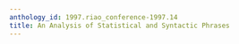 ```yaml
---
anthology_id: 1997.riao_conference-1997.14
title: An Analysis of Statistical and Syntactic Phrases
---
```

